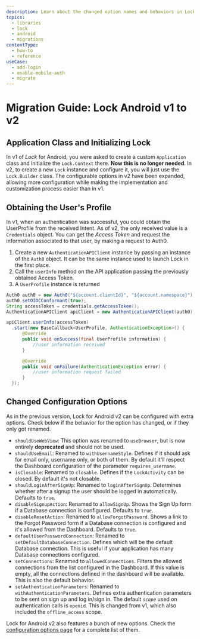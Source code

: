 ```yaml
---
description: Learn about the changed option names and behaviors in Lock for Android v2.
topics:
  - libraries
  - lock
  - android
  - migrations
contentType:
  - how-to
  - reference
useCase:
  - add-login
  - enable-mobile-auth
  - migrate
---
```

# Migration Guide: Lock Android v1 to v2

## Application Class and Initializing Lock

In v1 of <dfn data-key="lock">Lock</dfn> for Android, you were asked to create a custom `Application` class and initialize the `Lock.Context` there. **Now this is no longer needed**. In v2, to create a new `Lock` instance and configure it, you will just use the `Lock.Builder` class. The configurable options in v2 have been expanded, allowing more configuration while making the implementation and customization process easier than in v1.

## Obtaining the User's Profile

In v1, when an authentication was successful, you could obtain the UserProfile from the received Intent. As of v2, the only received value is a `Credentials` object. You can get the <dfn data-key="access-token">Access Token</dfn> and request the information associated to that user, by making a request to Auth0.

1. Create a new `AuthenticationAPIClient` instance by passing an instance of the `Auth0` object. It can be the same instance used to launch Lock in the first place.
1. Call the `userInfo` method on the API application passing the previously obtained Access Token.
1. A `UserProfile` instance is returned

```java
Auth0 auth0 = new Auth0("${account.clientId}", "${account.namespace}");
auth0.setOIDCConformant(true);
String accessToken = credentials.getAccessToken();
AuthenticationAPIClient apiClient = new AuthenticationAPIClient(auth0);

apiClient.userInfo(accessToken)
  .start(new BaseCallback<UserProfile, AuthenticationException>() {
      @Override
      public void onSuccess(final UserProfile information) {
          //user information received
      }

      @Override
      public void onFailure(AuthenticationException error) {
          //user information request failed
      }
  });
```

## Changed Configuration Options

As in the previous version, Lock for Android v2 can be configured with extra options. Check below if the behavior for the option has changed, or if they only got renamed.

* `shouldUseWebView`: This option was renamed to `useBrowser`, but is now entirely **deprecated** and should not be used.
* `shouldUseEmail`: Renamed to `withUsernameStyle`. Defines if it should ask for email only, username only, or both of them. By default it'll respect the Dashboard configuration of the parameter `requires_username`.
* `isClosable`: Renamed to `closable`. Defines if the `LockActivity` can be closed. By default it's not closable.
* `shouldLoginAfterSignUp`: Renamed to `loginAfterSignUp`. Determines whether after a signup the user should be logged in automatically. Defaults to `true`.
* `disableSignupAction`: Renamed to `allowSignUp`. Shows the Sign Up form if a Database connection is configured. Defaults to `true`.
* `disableResetAction`: Renamed to `allowForgotPassword`. Shows a link to the Forgot Password form if a Database connection is configured and it's allowed from the Dashboard. Defaults to `true`.
* `defaultUserPasswordConnection`: Renamed to `setDefaultDatabaseConnection`. Defines which will be the default Database connection. This is useful if your application has many Database connections configured.
* `setConnections`: Renamed to `allowedConnections`. Filters the allowed connections from the list configured in the Dashboard. If this value is empty, all the connections defined in the dashboard will be available. This is also the default behavior.
* `setAuthenticationParameters`: Renamed to `withAuthenticationParameters`. Defines extra authentication parameters to be sent on sign up and log in/sign in. The default <dfn data-key="scope">`scope`</dfn> used on authentication calls is `openid`. This is changed from v1, which also included the `offline_access` scope.

Lock for Android v2 also features a bunch of new options. Check the [configuration options page](/libraries/lock-android/configuration) for a complete list of them.
